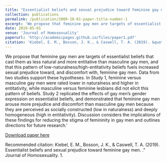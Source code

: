 ```yaml
---
title: "Essentialist beliefs and sexual prejudice toward feminine gay men"
collection: publications
permalink: /publication/2009-10-01-paper-title-number-1
excerpt: 'We propose that feminine gay men are targets of essentialist beliefs that cast them as less natural and more entitative than masculine gay men, and that this pattern of low-naturalness/high-entitativity beliefs fuels increased sexual prejudice toward, and discomfort with, feminine gay men.'
date: 2019-05-01
venue: 'Journal of Homosexuality'
paperurl: 'http://academicpages.github.io/files/paper1.pdf'
citation: 'Kiebel, E. M., Bosson, J. K., & Caswell, T. A. (2019). &quot;Essentialist beliefs and sexual prejudice toward feminine gay men.&quot; <i>Journal of Homosexuality 1</i>.'
---
```

We propose that feminine gay men are targets of essentialist beliefs that cast them as less natural and more entitative than masculine gay men, and that this pattern of low-naturalness/high-entitativity beliefs fuels increased sexual prejudice toward, and discomfort with, feminine gay men. Data from two studies support these hypotheses. In Study 1, feminine versus masculine gay men were rated lower in naturalness and higher in entitativity, while masculine versus feminine lesbians did not elicit this pattern of beliefs. Study 2 replicated the effects of gay men’s gender expression on essentialist beliefs, and demonstrated that feminine gay men arouse more prejudice and discomfort than masculine gay men because they are perceived as socially constructed (low in naturalness) and deeply homogeneous (high in entitativity). Discussion considers the implications of these findings for reducing the stigma of femininity in gay men and outlines directions for future research.'

[Download paper here](http://academicpages.github.io/files/paper1.pdf)

Recommended citation: Kiebel, E. M., Bosson, J. K., & Caswell, T. A. (2019). Essentialist beliefs and sexual prejudice toward feminine gay men. ." Journal of Homosexuality. 1</i>.

